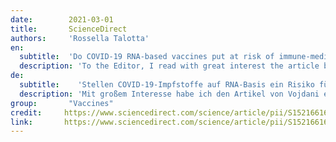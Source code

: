 ```yaml
---
date:        2021-03-01
title:       ScienceDirect 
authors:     'Rossella Talotta'
en:
  subtitle:  'Do COVID-19 RNA-based vaccines put at risk of immune-mediated diseases? In reply to “potential antigenic cross-reactivity between SARS-CoV-2 and human tissue with a possible link to an increase in autoimmune diseases”'
  description: 'To the Editor, I read with great interest the article by Vojdani et al., concerning the hypothesis of a molecular mimicry mechanism between the nucleoprotein/spike protein of Severe Acute Respiratory Syndrome Coronavirus 2 (SARS-CoV-2) and self-antigens. Viruses are notoriously involved in the pathogenesis of autoimmune diseases, and the authors reasonably conclude that such a cross-reactivity might lead to the development of immune-mediated disorders in COronaVirus Disease-19 (COVID-19) patients in the long term. The authors also suggest that a similar scenario might take place following COVID-19 vaccination.'
de: 
  subtitle:    'Stellen COVID-19-Impfstoffe auf RNA-Basis ein Risiko für immunvermittelte Krankheiten dar? In Antwort auf "Potenzielle antigene Kreuzreaktivität zwischen SARS-CoV-2 und menschlichem Gewebe mit möglicher Verbindung zu einer Zunahme von Autoimmunerkrankungen"'
  description: 'Mit großem Interesse habe ich den Artikel von Vojdani et al. über die Hypothese eines molekularen Mimikry-Mechanismus zwischen dem Nukleoprotein/Spike-Protein des Coronavirus 2 des Schweren Akuten Respiratorischen Syndroms (SARS-CoV-2) und Selbstantigenen gelesen. Viren sind bekanntermaßen an der Entstehung von Autoimmunkrankheiten beteiligt, und die Autoren ziehen den Schluss, dass eine solche Kreuzreaktivität langfristig zur Entwicklung immunvermittelter Störungen bei COronaVirus Disease-19 (COVID-19) Patienten führen könnte. Die Autoren vermuten auch, dass ein ähnliches Szenario nach einer COVID-19-Impfung eintreten könnte.'
group:       "Vaccines"
credit:     https://www.sciencedirect.com/science/article/pii/S1521661621000024?via%3Dihub
link:       https://www.sciencedirect.com/science/article/pii/S1521661621000024/pdfft?md5=440f5c4c8e201a7c56e59252ecc46b12&pid=1-s2.0-S1521661621000024-main.pdf
---
```

<object data="{{ page.link }}" style='height:calc(100vh - 400px); width: 100%' type='application/pdf'></object>